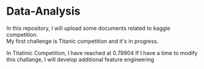 # Data-Analysis
In this repository, I will upload some documents related to kaggle competition.  
My first challenge is Titanic competition and it's in progress.

In Titatinic Competition, I have reached at 0.79904
If I have a time to modify this challange, I will develop additional feature engineering
